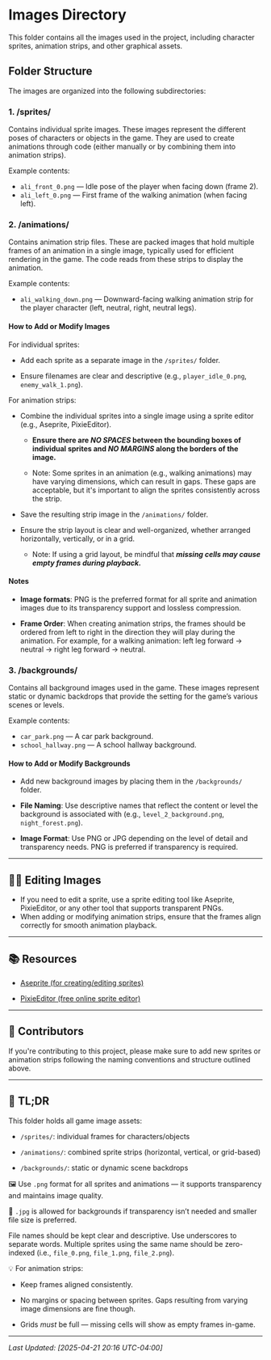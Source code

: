 # Images Directory

This folder contains all the images used in the project, including character sprites, animation strips, and other graphical assets.

## Folder Structure

The images are organized into the following subdirectories:

### 1. /sprites/

Contains individual sprite images. These images represent the different poses of characters or objects in the game. They are used to create animations through code (either manually or by combining them into animation strips).

Example contents:

* `ali_front_0.png` — Idle pose of the player when facing down (frame 2).
* `ali_left_0.png` — First frame of the walking animation (when facing left).

### 2. /animations/

Contains animation strip files. These are packed images that hold multiple frames of an animation in a single image, typically used for efficient rendering in the game. The code reads from these strips to display the animation.

Example contents:

* `ali_walking_down.png` — Downward-facing walking animation strip for the player character (left, neutral, right, neutral legs).

#### How to Add or Modify Images

For individual sprites:

* Add each sprite as a separate image in the `/sprites/` folder.

* Ensure filenames are clear and descriptive (e.g., `player_idle_0.png`, `enemy_walk_1.png`).

For animation strips:

* Combine the individual sprites into a single image using a sprite editor (e.g., Aseprite, PixieEditor).
  * **Ensure there are *NO SPACES* between the bounding boxes of individual sprites and *NO MARGINS* along the borders of the image.**
  
  * Note: Some sprites in an animation (e.g., walking animations) may have varying dimensions, which can result in gaps. These gaps are acceptable, but it's important to align the sprites consistently across the strip.

* Save the resulting strip image in the `/animations/` folder.

* Ensure the strip layout is clear and well-organized, whether arranged horizontally, vertically, or in a grid.

  * Note: If using a grid layout, be mindful that ***missing cells may cause empty frames during playback.***

#### Notes

* **Image formats**: PNG is the preferred format for all sprite and animation images due to its transparency support and lossless compression.

* **Frame Order**: When creating animation strips, the frames should be ordered from left to right in the direction they will play during the animation. For example, for a walking animation: left leg forward → neutral → right leg forward → neutral.

### 3. /backgrounds/

Contains all background images used in the game. These images represent static or dynamic backdrops that provide the setting for the game’s various scenes or levels.

Example contents:

* `car_park.png` — A car park background.
* `school_hallway.png` — A school hallway background.

#### How to Add or Modify Backgrounds

* Add new background images by placing them in the `/backgrounds/` folder.

* **File Naming**: Use descriptive names that reflect the content or level the background is associated with (e.g., `level_2_background.png`, `night_forest.png`).

* **Image Format**: Use PNG or JPG depending on the level of detail and transparency needs. PNG is preferred if transparency is required.

---

## 🧑‍🎨 Editing Images

* If you need to edit a sprite, use a sprite editing tool like Aseprite, PixieEditor, or any other tool that supports transparent PNGs.
* When adding or modifying animation strips, ensure that the frames align correctly for smooth animation playback.

---

## 📚 Resources

* [Aseprite (for creating/editing sprites)](https://www.aseprite.org/)

* [PixieEditor (free online sprite editor)](https://pixieeditor.com/)

---

## 🤝 Contributors

If you're contributing to this project, please make sure to add new sprites or animation strips following the naming conventions and structure outlined above.

---

## 🧠 TL;DR

This folder holds all game image assets:

* `/sprites/`: individual frames for characters/objects

* `/animations/`: combined sprite strips (horizontal, vertical, or grid-based)

* `/backgrounds/`: static or dynamic scene backdrops

🖼 Use `.png` format for all sprites and animations — it supports transparency and maintains image quality.

📸 `.jpg` is allowed for backgrounds if transparency isn’t needed and smaller file size is preferred.

File names should be kept clear and descriptive. Use underscores to separate words. Multiple sprites using the same name should be zero-indexed (i.e., `file_0.png`, `file_1.png`, `file_2.png`).

💡 For animation strips:

* Keep frames aligned consistently.

* No margins or spacing between sprites. Gaps resulting from varying image dimensions are fine though.

* Grids *must* be full — missing cells will show as empty frames in-game.

---

*Last Updated: [2025-04-21 20:16 UTC-04:00]*
